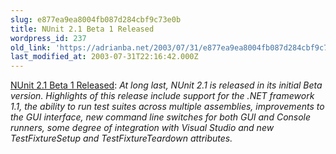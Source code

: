 ```yaml
---
slug: e877ea9ea8004fb087d284cbf9c73e0b
title: NUnit 2.1 Beta 1 Released
wordpress_id: 237
old_link: 'https://adrianba.net/2003/07/31/e877ea9ea8004fb087d284cbf9c73e0b/'
last_modified_at: 2003-07-31T22:16:42.000Z
---
```


[NUnit
2.1 Beta 1 Released](http://sourceforge.net/forum/forum.php?forum_id=295162): _At long last, NUnit 2.1 is released in
its initial Beta version. Highlights of this release include
support for the .NET framework 1.1, the ability to run test suites
across multiple assemblies, improvements to the GUI interface, new
command line switches for both GUI and Console runners, some degree
of integration with Visual Studio and new TestFixtureSetup and
TestFixtureTeardown attributes._

